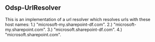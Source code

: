 ## Odsp-UrlResolver

This is an implementation of a url resolver which resolves urls with these host names:
1.) "microsoft-my.sharepoint-df.com".
2.) "microsoft-my.sharepoint.com".
3.) "microsoft.sharepoint-df.com".
4.) "microsoft.sharepoint.com".
